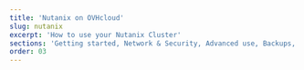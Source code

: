 ```yaml
---
title: 'Nutanix on OVHcloud'
slug: nutanix
excerpt: 'How to use your Nutanix Cluster'
sections: 'Getting started, Network & Security, Advanced use, Backups, Troubleshooting, RACI, Disaster Recovery Plan'
order: 03
---
```

